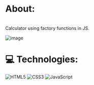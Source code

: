 # About:
<br>Calculator using factory functions in JS.

![image](https://github.com/Hugodelelis/Calculator/assets/138935214/8b0006f3-a863-4ab9-a887-bdfeda2ce4df)


# 💻 Technologies:
![HTML5](https://img.shields.io/badge/html5-%23E34F26.svg?style=for-the-badge&logo=html5&logoColor=white) ![CSS3](https://img.shields.io/badge/css3-%231572B6.svg?style=for-the-badge&logo=css3&logoColor=white) ![JavaScript](https://img.shields.io/badge/javascript-%23323330.svg?style=for-the-badge&logo=javascript&logoColor=%23F7DF1E)
